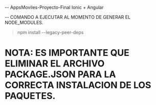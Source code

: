 -- AppsMoviles-Proyecto-Final
 Ionic + Angular

-- COMANDO A EJECUTAR AL MOMENTO DE GENERAR EL NODE_MODULES.
> npm install --legacy-peer-deps

# NOTA: ES IMPORTANTE QUE ELIMINAR EL ARCHIVO PACKAGE.JSON PARA LA CORRECTA INSTALACION DE LOS PAQUETES.
